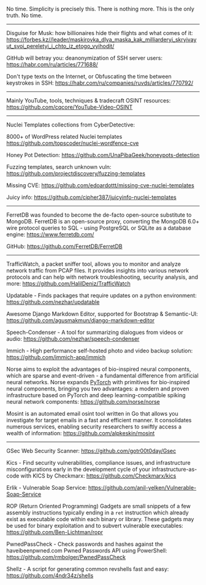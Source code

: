 No time. Simplicity is precisely this. There is nothing more. This is the only truth. No time.

----

Disguise for Musk: how billionaires hide their flights and what comes of it: https://forbes.kz//leader/maskirovka_dlya_maska_kak_milliarderyi_skryivayut_svoi_pereletyi_i_chto_iz_etogo_vyihodit/

GitHub will betray you: deanonymization of SSH server users: https://habr.com/ru/articles/771688/

Don't type texts on the Internet, or Obfuscating the time between keystrokes in SSH: https://habr.com/ru/companies/ruvds/articles/770792/

----

Mainly YouTube, tools, techniques & tradecraft OSINT resources: https://github.com/cqcore/YouTube-Video-OSINT

----

Nuclei Templates collections from CyberDetective:

8000+ of WordPress related Nuclei templates https://github.com/topscoder/nuclei-wordfence-cve

Honey Pot Detection: https://github.com/UnaPibaGeek/honeypots-detection

Fuzzing templates, search unknown vuln: https://github.com/projectdiscovery/fuzzing-templates

Missing CVE: https://github.com/edoardottt/missing-cve-nuclei-templates

Juicy info: https://github.com/cipher387/juicyinfo-nuclei-templates

----

FerretDB was founded to become the de-facto open-source substitute to MongoDB. FerretDB is an open-source proxy, converting the MongoDB 6.0+ wire protocol queries to SQL - using PostgreSQL or SQLite as a database engine: https://www.ferretdb.com/

GitHub: https://github.com/FerretDB/FerretDB

----

TrafficWatch, a packet sniffer tool, allows you to monitor and analyze network traffic from PCAP files. It provides insights into various network protocols and can help with network troubleshooting, security analysis, and more: https://github.com/HalilDeniz/TrafficWatch

Updatable - Finds packages that require updates on a python environment: https://github.com/nezhar/updatable

Awesome Django Markdown Editor, supported for Bootstrap & Semantic-UI: https://github.com/agusmakmun/django-markdown-editor

Speech-Condenser - A tool for summarizing dialogues from videos or audio: https://github.com/nezhar/speech-condenser

Immich - High performance self-hosted photo and video backup solution: https://github.com/immich-app/immich

Norse aims to exploit the advantages of bio-inspired neural components, which are sparse and event-driven - a fundamental difference from artificial neural networks. Norse expands [PyTorch](https://pytorch.org/) with primitives for bio-inspired neural components, bringing you two advantages: a modern and proven infrastructure based on PyTorch and deep learning-compatible spiking neural network components: https://github.com/norse/norse

Mosint is an automated email osint tool written in Go that allows you investigate for target emails in a fast and efficient manner. It consolidates numerous services, enabling security researchers to swiftly access a wealth of information: https://github.com/alpkeskin/mosint

----

GSec Web Security Scanner: https://github.com/gotr00t0day/Gsec

Kics - Find security vulnerabilities, compliance issues, and infrastructure misconfigurations early in the development cycle of your infrastructure-as-code with KICS by Checkmarx: https://github.com/Checkmarx/kics

Erlik - Vulnerable Soap Service: https://github.com/anil-yelken/Vulnerable-Soap-Service

ROP (Return Oriented Programming) Gadgets are small snippets of a few assembly instructions typically ending in a `ret` instruction which already exist as executable code within each binary or library. These gadgets may be used for binary exploitation and to subvert vulnerable executables: https://github.com/Ben-Lichtman/ropr

PwnedPassCheck - Check passwords and hashes against the haveibeenpwned.com Pwned Passwords API using PowerShell: https://github.com/rmbolger/PwnedPassCheck

Shellz - A script for generating common revshells fast and easy: https://github.com/4ndr34z/shells
